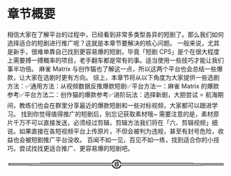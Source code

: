 # 章节概要

相信大家在了解平台的过程中，已经看到非常多类型各异的短剧了。那么我们如何选择适合的短剧进行推广呢？这就是本章节要解决的核心问题。
一般来说，尤其是新手，很难单靠自己找到更容易爆的短剧，毕竟「短剧 CPS」是个在很大程度上需要搏一搏概率的项目，老手翻车都是常有的事。适当使用一些技巧才能让我们事半功倍。
麻雀 Matrix 与创作猫也了解这一点，所以这两个平台也会总结一些爆款，让大家在选剧时更有方向。
综上，本章节将从以下角度为大家提供一些选剧方法：✅通用方法：从视频数据反推爆款短剧✅平台方法一：麻雀 Matrix 的爆款参考✅平台方法二：创作猫的爆款参考✅进阶玩法：选择新剧，大胆尝试
⭐️ 航海期间，教练们也会在群里分享最近的爆款短剧和一些对标视频，大家都可以跟进学习。
找到你觉得值得推广的短剧后，别忘记获取素材哦~
需要注意的是，素材原片千万不可以直接发送，必须经过剪辑，剪辑方法我们将在「六、剪辑视频」细说。如果直接在各短视频平台上传原片，不但会被判为违规，甚至有封号危险，收益也会被短剧推广平台没收。
百闻不如一见，百见不如一练，找到适合你的小技巧，尝试找找更适合推广、更容易爆的短剧吧。

![](img/e3f2879ffbe01683a4abd019b77011d8.png)